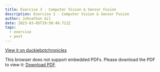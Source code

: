 ```yaml
---
title: Exercise 3 - Computer Vision & Sensor Fusion
description: Exercise 3 - Computer Vision & Sensor Fusion
author: Johnathon Gil
date: 2023-03-05T19:50:49.711Z
tags:
  - exercise
  - post
---
```


<a href="https://sites.google.com/ualberta.ca/duckiebotchronicles/the-chapters/chapter-3">View it on duckiebotchronicles</a>

<object data="/static/lab3.pdf" type="application/pdf" width="100%" height="100%">
<p>This browser does not support embedded PDFs. Please download the PDF to view it: 
<a href="/static/lab3.pdf">Download PDF</a>.</p>
</object>
